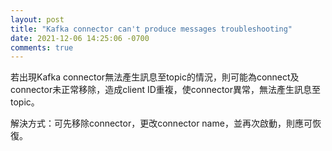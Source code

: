 ```yaml
---
layout: post
title: "Kafka connector can't produce messages troubleshooting"
date: 2021-12-06 14:25:06 -0700
comments: true
---
```


若出現Kafka connector無法產生訊息至topic的情況，則可能為connect及connector未正常移除，造成client ID重複，使connector異常，無法產生訊息至topic。

解決方式：可先移除connector，更改connector name，並再次啟動，則應可恢復。